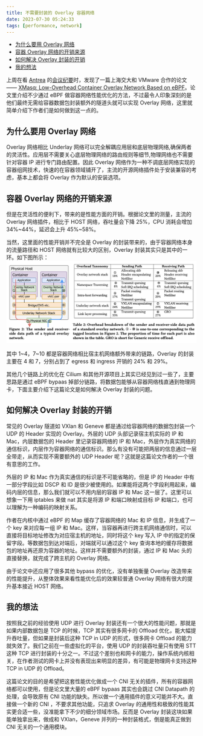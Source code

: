 ```yaml
---
title: 不需要封装的 Overlay 容器网络
date: 2023-07-30 05:24:33
tags: [performance, network]
---
```


- [为什么要用 Overlay 网络](#为什么要用-overlay-网络)
- [容器 Overlay 网络的开销来源](#容器-overlay-网络的开销来源)
- [如何解决 Overlay 封装的开销](#如何解决-overlay-封装的开销)
- [我的想法](#我的想法)


上周在看 [Antrea](https://antrea.io/) 的[会议纪要](https://github.com/antrea-io/antrea/wiki/Community-Meetings#july-17-2023)时，发现了一篇上海交大和 VMware 合作的论文 —— [XMasq: Low-Overhead Container Overlay Network Based on eBPF](https://arxiv.org/pdf/2305.05455.pdf)。论文里介绍不少通过 eBPF 做容器网络性能优化的方法，不过最令人印象深刻的是他们最终无需给容器数据包封装额外的隧道头就可以实现 Overlay 网络，这里就简单介绍下作者们是如何做到这一点的。

## 为什么要用 Overlay 网络

Overlay 网络相比 Underlay 网络可以完全解耦应用层和底层物理网络,确保两者的灵活性。应用层不需要关心底层物理网络的路由规则等细节,物理网络也不需要针对容器 IP 进行专门路由配置。因此 Overlay 网络作为一种不调底层网络实现的容器组网技术，快速的在容器领域铺开了，主流的开源网络插件处于安装兼容的考虑，基本上都会将 Overlay 作为默认的安装选项。

## 容器 Overlay 网络的开销来源

但是在灵活性的便利下，带来的是性能方面的开销。根据论文里的测量，主流的 Overlay 网络插件，相比于 HOST 网络，吞吐量会下降 25%，CPU 消耗会增加 34%~44%，延迟会上升 45%~58%。

当然，这里面的性能开销并不完全是 Overlay 的封装带来的，由于容器网络本身的流量路径和 HOST 网络就有比较大的区别，Overlay 封装其实只是其中的一环。如下图所示：
![Alt text](../images/container-network-overhead.png)

其中 1~4，7~10 都是容器网络相比宿主机网络额外带来的链路，Overlay 的封装主要在 4 和 7，分别占到了 egress 和 ingress 开销的 24% 和 29%。

其他几个链路上的优化在 Cilium 和其他开源项目上其实已经见到过一些了，主要思路是通过 eBPF bypaas 掉部分链路，将数据包能够从容器网络栈直通到物理网卡，下面主要介绍下这篇论文是如何解决 Overlay 封装的问题。

## 如何解决 Overlay 封装的开销

常见的 Overlay 隧道如 VXlan 和 Geneve 都是通过给容器网络的数据包封装一个 UDP 的 Header 实现的 Overlay。外层的 UDP 头部记录宿主机实际的 IP 和 Mac，内层数据包的 Header 里记录容器网络的 IP 和 Mac，外层作为真实网络的通信标识，内层作为容器网络的通信标识。那么有没有可能把两层的信息通过一层全带走，从而实现不需要额外的 UDP Header 呢？这就是这篇论文作者的一个很有意思的工作。

外层的 IP 和 Mac 作为真实通信的标识是不可能省略的，但是 IP 的 Header 中有一部分字段比如 DSCP 和 ID 是很少被使用的。如果能将这两个字段利用起来，编码内层的信息，那么我们就可以不用内层的容器 IP 和 Mac 这一层了。这里可以想象一下用 iptables 来做 nat 其实是将源 IP 和端口映射成目标 IP 和端口，也可以理解为一种编码的映射关系。

作者在内核中通过 eBPF 的 Map 缓存了容器网络的 Mac 和 IP 信息，并生成了一个 key 来对应每一组 IP 和 Mac。这样，当容器再进行跨主机网络通信时，可以直接将目标地址修改为对应宿主机的地址，同时将这个 key 写入 IP 中的指定的保留字段。等数据包到达对端后，对端就可以通过这个 key 查询本地的缓存将数据包的地址再还原为容器的地址。这样并不需要额外的封装，通过 IP 和 Mac 头的直接替换，就完成了跨主机的 Overlay 网络。

由于论文中还应用了很多其他 bypass 的优化，没有单独衡量 Overlay 改造带来的性能提升，从整体效果来看性能优化后的效果较普通 Overlay 网络有很大的提升基本接近 HOST 网络。

## 我的想法

按照我之前的经验使用 UDP 进行 Overlay 封装还有一个很大的性能问题，那就是如果内部数据包是 TCP 的时候，TCP 其实有很多网卡的 Offload 优化，能大幅提升吞吐量，但如果是封装后这种 TCP in UDP 的形式，很多网卡 Offload 的能力就失效了。我们之前在一些虚拟化的平台，使用 UDP 的封装吞吐量只有使用 STT 这种 TCP 进行封装的十分之一。不过这个差别也和网卡的能力，操作系统内核相关，在作者测试的网卡上并没有表现出来明显的差异，有可能是物理网卡支持这种 TCP in UDP 的 Offload。

这篇论文的目的是希望把这套性能优化做成一个 CNI 无关的插件，所有的容器网络都可以使用，但是论文里大量的 eBPF bypaas 其实也会跳过 CNI Datapath 的处理，会导致原有 CNI 功能的缺失。所以做一个通用插件的意义可能并不大。直接做一个新的 CNI ，不要求其他功能，只追求 Overlay 的通用性和极致的性能其实更合适一些，没准能拿下不少的细分领域市场。反而是 Overlay 封装这块如果能单独拿出来，做成和 VXlan，Geneve 并列的一种封装格式，倒是能真正做到 CNI 无关的一个通用模块。

